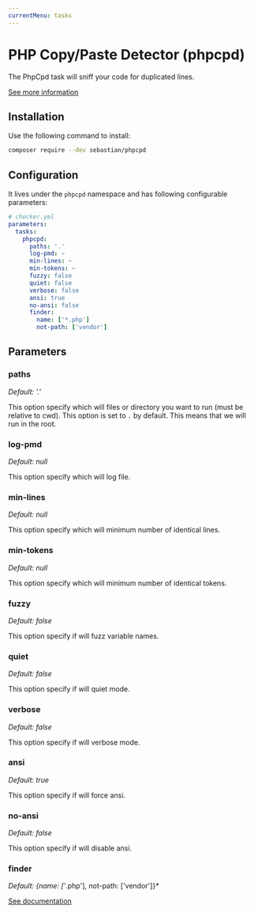 ```yaml
---
currentMenu: tasks
---
```


# PHP Copy/Paste Detector (phpcpd)

The PhpCpd task will sniff your code for duplicated lines.

[See more information](https://github.com/sebastianbergmann/phpcpd)

## Installation

Use the following command to install:

```bash
composer require --dev sebastian/phpcpd
```

## Configuration

It lives under the `phpcpd` namespace and has following configurable parameters:

```yaml
# checker.yml
parameters:
  tasks:
    phpcpd:
      paths: '.'
      log-pmd: ~
      min-lines: ~
      min-tokens: ~
      fuzzy: false
      quiet: false
      verbose: false
      ansi: true
      no-ansi: false
      finder:
        name: ['*.php']
        not-path: ['vendor']
```

## Parameters

### paths

*Default: '.'*

This option specify which will files or directory 
you want to run (must be relative to cwd).
This option is set to `.` by default.
This means that we will run in the root.

### log-pmd

*Default: null*

This option specify which will log file.

### min-lines

*Default: null*

This option specify which will minimum number of identical lines.

### min-tokens

*Default: null*

This option specify which will minimum number of identical tokens.

### fuzzy

*Default: false*

This option specify if will fuzz variable names.

### quiet

*Default: false*

This option specify if will quiet mode.

### verbose

*Default: false*

This option specify if will verbose mode.

### ansi

*Default: true*

This option specify if will force ansi.

### no-ansi

*Default: false*

This option specify if will disable ansi.

### finder

*Default: {name: ['*.php'], not-path: ['vendor']}*

[See documentation](../tasks.md#finder)
